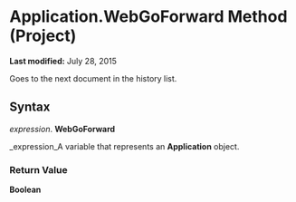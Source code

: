 
# Application.WebGoForward Method (Project)

 **Last modified:** July 28, 2015

Goes to the next document in the history list.

## Syntax

 _expression_. **WebGoForward**

 _expression_A variable that represents an  **Application** object.


### Return Value

 **Boolean**

